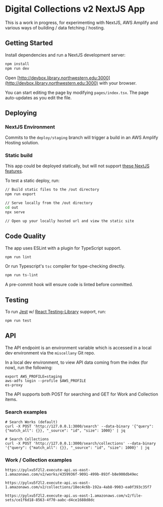 # Digital Collections v2 NextJS App

This is a work in progress, for experimenting with NextJS, AWS Amplify and various ways of building / data fetching / hosting.

## Getting Started

Install dependencies and run a NextJS development server:

```bash
npm install
npm run dev
```

Open [http://devbox.library.northwestern.edu:3000](http://devbox.library.northwestern.edu:3000) with your browser.

You can start editing the page by modifying `pages/index.tsx`. The page auto-updates as you edit the file.

## Deploying

### NextJS Environment

Commits to the `deploy/staging` branch will trigger a build in an AWS Amplify Hosting solution.

### Static build

This app could be deployed statically, but will not support [these NextJS features](https://nextjs.org/docs/advanced-features/static-html-export#unsupported-features).

To test a static deploy, run:

```bash
// Build static files to the /out directory
npm run export

// Serve locally from the /out directory
cd out
npx serve

// Open up your locally hosted url and view the static site

```

## Code Quality

The app uses ESLint with a plugin for TypeScript support.

```bash
npm run lint
```

Or run Typescript's `tsc` compiler for type-checking directly.

```bash
npm run ts-lint
```

A pre-commit hook will ensure code is linted before committed.

## Testing

To run [Jest](https://jestjs.io/) w/ [React Testing-Library](https://testing-library.com/docs/react-testing-library/intro/) support, run:

```bash
npm run test
```

## API

The API endpoint is an environment variable which is accessed in a local dev environment via the `miscellany` Git repo.

In a local dev environment, to view API data coming from the index (for now), run the following:

```
export AWS_PROFILE=staging
aws-adfs login --profile $AWS_PROFILE
es-proxy
```

The API supports both POST for searching and GET for Work and Collection items.

### Search examples

```
# Search Works (default)
curl -X POST 'http://127.0.0.1:3000/search' --data-binary '{"query": {"match_all": {}}, "_source": "id", "size": 1000}' | jq

# Search Collections
curl -X POST 'http://127.0.0.1:3000/search/collections' --data-binary '{"query": {"match_all": {}}, "_source": "id", "size": 1000}' | jq
```

### Work / Collection examples

```
https://pylxu5f2l2.execute-api.us-east-1.amazonaws.com/v2/works/4359936f-9091-499b-893f-b8e900db49ec

https://pylxu5f2l2.execute-api.us-east-1.amazonaws.com/v2/collections/18ec4c6b-192a-4ab8-9903-ea0f393c35f7

https://pylxu5f2l2.execute-api.us-east-1.amazonaws.com/v2/file-sets/ce1f6d18-8563-4f70-aabc-d4ce1688d8dc
```
